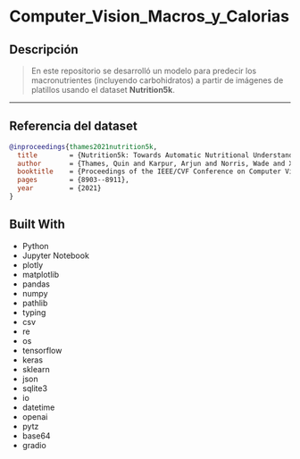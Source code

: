 <a name="readme-top"></a>

# Computer_Vision_Macros_y_Calorias

## Descripción
> En este repositorio se desarrolló un modelo para predecir los macronutrientes (incluyendo carbohidratos) a partir de imágenes de platillos usando el dataset **Nutrition5k**.

---

## Referencia del dataset
```bibtex
@inproceedings{thames2021nutrition5k,
  title        = {Nutrition5k: Towards Automatic Nutritional Understanding of Generic Food},
  author       = {Thames, Quin and Karpur, Arjun and Norris, Wade and Xia, Fangting and Panait, Liviu and Weyand, Tobias and Sim, Jack},
  booktitle    = {Proceedings of the IEEE/CVF Conference on Computer Vision and Pattern Recognition},
  pages        = {8903--8911},
  year         = {2021}
}
```
## Built With

- Python
- Jupyter Notebook
- plotly
- matplotlib
- pandas
- numpy
- pathlib
- typing
- csv
- re
- os
- tensorflow
- keras
- sklearn
- json
- sqlite3
- io
- datetime
- openai
- pytz
- base64
- gradio
  

